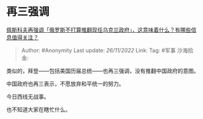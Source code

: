 # 再三强调
[佩斯科夫再强调「俄罗斯不打算推翻现任乌克兰政府」，这意味着什么？有哪些信息值得关注？](https://www.zhihu.com/question/568147734/answer/2769445170)

> Author: #Anonymity
> Last update: *26/11/2022*
> Link:
> Tag: #军事
> 沙海拾金:

类似的，拜登——包括美国历届总统——也再三强调，没有推翻中国政府的意图。

中国政府也再三表示，不愿放弃和平统一的努力。

今日西线无战事。

也不知道大家在瞎忙什么。
